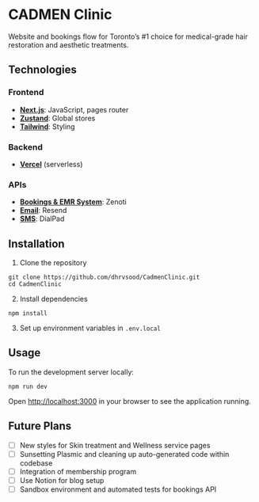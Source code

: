# CADMEN Clinic
Website and bookings flow for Toronto’s #1 choice for medical-grade hair restoration and aesthetic treatments. 

## Technologies
### Frontend
- [**Next.js**](https://nextjs.org/docs/pages): JavaScript, pages router
- [**Zustand**](https://zustand.docs.pmnd.rs/getting-started/introduction): Global stores
- [**Tailwind**](https://tailwindcss.com/docs/): Styling
### Backend
- [**Vercel**](https://vercel.com) (serverless)
### APIs
- [**Bookings & EMR System**](https://docs.zenoti.com/docs/overview): Zenoti
- [**Email**](https://resend.com/docs/introduction): Resend
- [**SMS**](https://developers.dialpad.com/docs/welcome): DialPad

## Installation
1. Clone the repository
```
git clone https://github.com/dhrvsood/CadmenClinic.git
cd CadmenClinic
```
2. Install dependencies
```
npm install
```
3. Set up environment variables in `.env.local`

## Usage
To run the development server locally:
```
npm run dev
```
Open [http://localhost:3000](http://localhost:3000) in your browser to see the application running.

## Future Plans
- [ ] New styles for Skin treatment and Wellness service pages
- [ ] Sunsetting Plasmic and cleaning up auto-generated code within codebase
- [ ] Integration of membership program
- [ ] Use Notion for blog setup
- [ ] Sandbox environment and automated tests for bookings API

